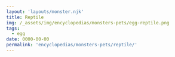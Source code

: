 ```yaml
---
layout: 'layouts/monster.njk'
title: Reptile
img: /_assets/img/encyclopedias/monsters-pets/egg-reptile.png
tags:
  - egg
date: 0000-00-00
permalink: 'encyclopedias/monsters-pets/reptile/'
---
```


